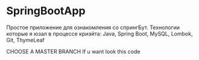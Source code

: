 # SpringBootApp
Простое приложение для ознакомления со спрингБут. Технологии которые я юзал в процессе криэйта: Java, Spring Boot, MySQL, Lombok, Git, ThymeLeaf

CHOOSE A MASTER BRANCH If u want look this code
